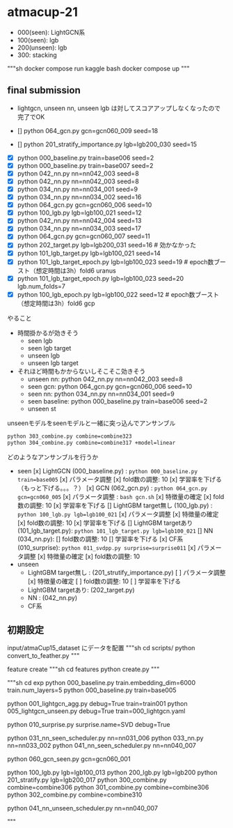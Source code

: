 # atmacup-21

- 000(seen): LightGCN系
- 100(seen): lgb
- 200(unseen): lgb
- 300: stacking

"""sh
docker compose run kaggle bash
docker compose up
"""

## final submission

- lightgcn, unseen nn, unseen lgb は対してスコアアップしなくなったので完了でOK

- []  python 064_gcn.py gcn=gcn060_009 seed=18
- []  python 201_stratify_importance.py lgb=lgb200_030 seed=15
- [x] python 000_baseline.py  train=base006 seed=2
- [x] python 000_baseline.py  train=base007 seed=2
- [x] python 042_nn.py nn=nn042_003 seed=8
- [x] python 042_nn.py nn=nn042_003 seed=8
- [x] python 034_nn.py nn=nn034_001 seed=9
- [x] python 034_nn.py nn=nn034_002 seed=16
- [x] python 064_gcn.py gcn=gcn060_006 seed=10
- [x] python 100_lgb.py lgb=lgb100_021 seed=12
- [x] python 042_nn.py nn=nn042_004 seed=13
- [x] python 034_nn.py nn=nn034_003 seed=17
- [x] python 064_gcn.py gcn=gcn060_007 seed=11
- [x]  python 202_target.py lgb=lgb200_031 seed=16 # 効かなかった
- [x] python 101_lgb_target.py lgb=lgb100_021 seed=14
- [x]   python 101_lgb_target_epoch.py lgb=lgb100_023 seed=19 # epoch数ブースト（想定時間は3h）fold6 uranus
- [x] python 101_lgb_target_epoch.py lgb=lgb100_023 seed=20 lgb.num_folds=7
- [x]  python 100_lgb_epoch.py lgb=lgb100_022 seed=12 # epoch数ブースト（想定時間は3h）fold6 gcp

やること

- 時間掛かるが効きそう
  - seen lgb
  - seen lgb target
  - unseen lgb
  - unseen lgb target
- それほど時間もかからないしそこそこ効きそう
  - unseen nn: python 042_nn.py nn=nn042_003 seed=8
  - seen gcn: python 064_gcn.py gcn=gcn060_006 seed=10
  - seen nn: python 034_nn.py nn=nn034_001 seed=9
  - seen baseline: python 000_baseline.py  train=base006 seed=2
  - unseen st

unseenモデルをseenモデルと一緒に突っ込んでアンサンブル

```sh
python 303_combine.py combine=combine323
python 304_combine.py combine=combine317 +model=linear
```

どのようなアンサンブルを行うか

- seen
  [x] LightGCN (000_baseline.py) : `python 000_baseline.py  train=base005`
    [x] パラメータ調整
    [x] fold数の調整: 10
    [x] 学習率を下げる（もっと下げる。。。？）
  [x] GCN (062_gcn.py) : `python 064_gcn.py gcn=gcn060_005`
    [x] パラメータ調整 : `bash gcn.sh`
    [x] 特徴量の確定
    [x] fold数の調整: 10
    [x] 学習率を下げる
  [] LightGBM target無し (100_lgb.py) : `python 100_lgb.py lgb=lgb100_021`
    [x] パラメータ調整
    [x] 特徴量の確定
    [x] fold数の調整: 10
    [x] 学習率を下げる
  [] LightGBM targetあり (101_lgb_target.py): `python 101_lgb_target.py lgb=lgb100_021`
  [] NN  (034_nn.py):
    [] fold数の調整: 10
    [] 学習率を下げる
  [x] CF系  (010_surprise): `python 011_svdpp.py surprise=surprise011`
    [x] パラメータ調整
    [x] 特徴量の確定
    [x] fold数の調整: 10
- unseen
  - LightGBM target無し : (201_strutify_importance.py)
    [ ] パラメータ調整
    [x] 特徴量の確定
    [ ] fold数の調整: 10
    [ ] 学習率を下げる
  - LightGBM targetあり: (202_target.py)
  - NN : (042_nn.py)
  - CF系

## 初期設定

input/atmaCup15_dataset にデータを配置
"""sh
cd scripts/
python convert_to_feather.py
"""

feature create
"""sh
cd features
python create.py
"""

"""sh
cd exp
python 000_baseline.py  train.embedding_dim=6000 train.num_layers=5
python 000_baseline.py  train=base005

python 001_lightgcn_agg.py debug=True train=train001
python 005_lightgcn_unseen.py debug=True train=000_lightgcn.yaml

python 010_surprise.py surprise.name=SVD debug=True

python 031_nn_seen_scheduler.py nn=nn031_006
python 033_nn.py nn=nn033_002
python 041_nn_seen_scheduler.py nn=nn040_007

python 060_gcn_seen.py gcn=gcn060_001

python 100_lgb.py lgb=lgb100_013
python 200_lgb.py lgb=lgb200
python 201_stratify.py lgb=lgb200_017
python 300_combine.py combine=combine306
python 301_combine.py combine=combine306
python 302_combine.py combine=combine310

python 041_nn_unseen_scheduler.py  nn=nn040_007

"""
